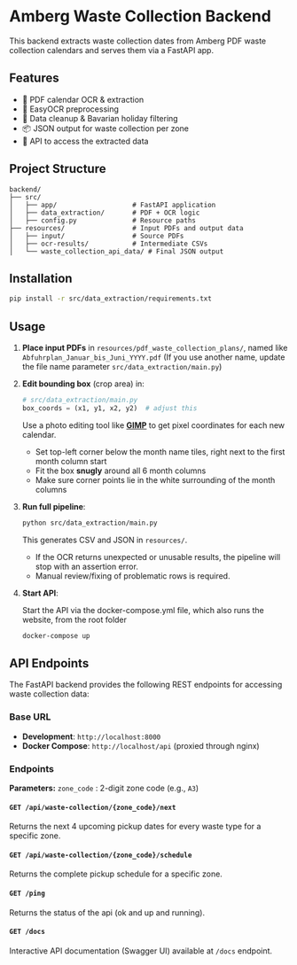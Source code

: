 # Amberg Waste Collection Backend

This backend extracts waste collection dates from Amberg PDF waste collection calendars and serves them via a FastAPI app.

## Features

* 📄 PDF calendar OCR & extraction
* 🧠 EasyOCR preprocessing
* 🧹 Data cleanup & Bavarian holiday filtering
* 📦 JSON output for waste collection per zone
* 🔗 API to access the extracted data

## Project Structure

```
backend/
├── src/
│   ├── app/                   # FastAPI application
│   ├── data_extraction/       # PDF + OCR logic
│   ├── config.py              # Resource paths
├── resources/                 # Input PDFs and output data
│   ├── input/                 # Source PDFs
│   ├── ocr-results/           # Intermediate CSVs
│   └── waste_collection_api_data/ # Final JSON output
```

## Installation

```bash
pip install -r src/data_extraction/requirements.txt
```

## Usage

1. **Place input PDFs** in `resources/pdf_waste_collection_plans/`, named like `Abfuhrplan_Januar_bis_Juni_YYYY.pdf` (If you use another name, update the file name parameter `src/data_extraction/main.py`)

2. **Edit bounding box** (crop area) in:

   ```python
   # src/data_extraction/main.py
   box_coords = (x1, y1, x2, y2)  # adjust this
   ```

   Use a photo editing tool like [**GIMP**](https://www.gimp.org) to get pixel coordinates for each new calendar.

   * Set top-left corner below the month name tiles, right next to the first month column start
   * Fit the box **snugly** around all 6 month columns
   * Make sure corner points lie in the white surrounding of the month columns

3. **Run full pipeline**:

   ```bash
   python src/data_extraction/main.py
   ```

   This generates CSV and JSON in `resources/`.

   * If the OCR returns unexpected or unusable results, the pipeline will stop with an assertion error.
   * Manual review/fixing of problematic rows is required.

4. **Start API**:

   Start the API via the docker-compose.yml file, which also runs the website, from the root folder

   ```bash
   docker-compose up
   ```

## API Endpoints

The FastAPI backend provides the following REST endpoints for accessing waste collection data:

### Base URL
- **Development**: `http://localhost:8000`
- **Docker Compose**: `http://localhost/api` (proxied through nginx)

### Endpoints

**Parameters:** `zone_code` : 2-digit zone code (e.g., `A3`)

#### `GET /api/waste-collection/{zone_code}/next`
Returns the next 4 upcoming pickup dates for every waste type for a specific zone.

#### `GET /api/waste-collection/{zone_code}/schedule`
Returns the complete pickup schedule for a specific zone.

#### `GET /ping`
Returns the status of the api (ok and up and running).

#### `GET /docs`
Interactive API documentation (Swagger UI) available at `/docs` endpoint.
